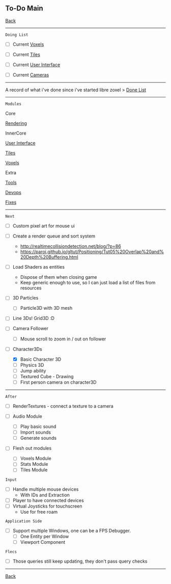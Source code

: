 To-Do Main
-----

[Back](../../readme.md)

-----

`Doing List`

- [ ] Current [Voxels](todo-voxels.md)

- [ ] Current [Tiles](todo-tiles.md)

- [ ] Current [User Interface](todo-ui.md)

- [ ] Current [Cameras](todo-cameras.md)

-----

A record of what i've done since i've started libre zoxel > [Done List](todo-done.md)

-----

`Modules`

Core

[Rendering](todo-rendering.md)

InnerCore

[User Interface](todo-ui.md)

[Tiles](todo-tiles.md)

[Voxels](todo-voxels.md)

Extra

[Tools](todo-tools.md)

[Devops](todo-devops.md)

[Fixes](todo-fixes.md)

-----

`Next`

- [ ] Custom pixel art for mouse ui

- [ ] Create a render queue and sort system
    - http://realtimecollisiondetection.net/blog/?p=86
    - https://paroj.github.io/gltut/Positioning/Tut05%20Overlap%20and%20Depth%20Buffering.html

- [ ] Load Shaders as entities
    - Dispose of them when closing game
    - Keep generic enough to use, so I can just load a list of files from resources

- [ ] 3D Particles
    - [ ] Particle3D with 3D mesh

- [ ] Line 3Ds! Grid3D :D

- [ ] Camera Follower
    - [ ] Mouse scroll to zoom in / out on follower
    
- [ ] Character3Ds
    - [x] Basic Character 3D
    - [ ] Physics 3D
    - [ ] Jump ability
    - [ ] Textured Cube - Drawing
    - [ ] First person camera on character3D

-----

`After`

- [ ] RenderTextures - connect a texture to a camera

- [ ] Audio Module
    - [ ] Play basic sound
    - [ ] Import sounds
    - [ ] Generate sounds

- [ ] Flesh out modules
    - [ ] Voxels Module
    - [ ] Stats Module
    - [ ] Tiles Module

`Input`
- [ ] Handle multiple mouse devices
    - With IDs and Extraction
- [ ] Player to have connected devices
- [ ] Virtual Joysticks for touchscreen
    - Use for free roam

`Application Side`
- [ ] Support multiple Windows, one can be a FPS Debugger.
    - [ ] One Entity per Window
    - [ ] Viewport Component

`Flecs`
- [ ] Those queries still keep updating, they don't pass query checks


-----

[Back](../../readme.md)